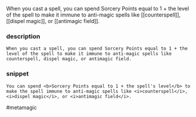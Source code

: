 When you cast a spell, you can spend Sorcery Points equal to 1 + the level of the spell to make it immune to anti-magic spells like [[counterspell]], [[dispel magic]], or [[antimagic field]].
### description
```
When you cast a spell, you can spend Sorcery Points equal to 1 + the level of the spell to make it immune to anti-magic spells like counterspell, dispel magic, or antimagic field.
```

### snippet
```
You can spend <b>Sorcery Points equal to 1 + the spell's level</b> to make the spell immune to anti-magic spells like <i>counterspell</i>, <i>dispel magic</i>, or <i>antimagic field</i>.
```

#metamagic
